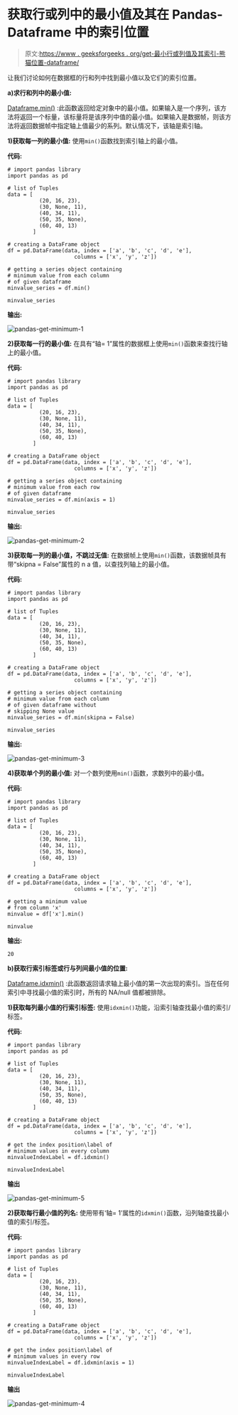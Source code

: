 # 获取行或列中的最小值及其在 Pandas-Dataframe 中的索引位置

> 原文:[https://www . geeksforgeeks . org/get-最小行或列值及其索引-熊猫位置-dataframe/](https://www.geeksforgeeks.org/get-minimum-values-in-rows-or-columns-with-their-index-position-in-pandas-dataframe/)

让我们讨论如何在数据框的行和列中找到最小值以及它们的索引位置。

**a)求行和列中的最小值:**

[Dataframe.min()](https://www.geeksforgeeks.org/python-pandas-dataframe-min/) :此函数返回给定对象中的最小值。如果输入是一个序列，该方法将返回一个标量，该标量将是该序列中值的最小值。如果输入是数据帧，则该方法将返回数据帧中指定轴上值最少的系列。默认情况下，该轴是索引轴。

**1)获取每一列的最小值:**
使用`min()`函数找到索引轴上的最小值。

**代码:**

```
# import pandas library
import pandas as pd

# list of Tuples
data = [
          (20, 16, 23),
          (30, None, 11),
          (40, 34, 11),
          (50, 35, None),
          (60, 40, 13)
        ]

# creating a DataFrame object
df = pd.DataFrame(data, index = ['a', 'b', 'c', 'd', 'e'],
                     columns = ['x', 'y', 'z'])

# getting a series object containing 
# minimum value from each column
# of given dataframe
minvalue_series = df.min()

minvalue_series
```

**输出:**

![pandas-get-minimum-1](img/7880f530652e786a33c38c057aebb711.png)

**2)获取每一行的最小值:**
在具有“轴= 1”属性的数据框上使用`min()`函数来查找行轴上的最小值。

**代码:**

```
# import pandas library
import pandas as pd

# list of Tuples
data = [
          (20, 16, 23),
          (30, None, 11),
          (40, 34, 11),
          (50, 35, None),
          (60, 40, 13)
        ]

# creating a DataFrame object
df = pd.DataFrame(data, index = ['a', 'b', 'c', 'd', 'e'],
                     columns = ['x', 'y', 'z'])

# getting a series object containing 
# minimum value from each row
# of given dataframe
minvalue_series = df.min(axis = 1)

minvalue_series
```

**输出:**

![pandas-get-minimum-2](img/d9f9416d36a69a0800af69108b50650c.png)

**3)获取每一列的最小值，不跳过无值:**
在数据帧上使用`min()`函数，该数据帧具有带“skipna = False”属性的 n a 值，以查找列轴上的最小值。

**代码:**

```
# import pandas library
import pandas as pd

# list of Tuples
data = [
          (20, 16, 23),
          (30, None, 11),
          (40, 34, 11),
          (50, 35, None),
          (60, 40, 13)
        ]

# creating a DataFrame object
df = pd.DataFrame(data, index = ['a', 'b', 'c', 'd', 'e'],
                     columns = ['x', 'y', 'z'])

# getting a series object containing 
# minimum value from each column
# of given dataframe without
# skipping None value
minvalue_series = df.min(skipna = False)

minvalue_series
```

**输出:**

![pandas-get-minimum-3](img/e40398cb50a9e790d7828d766eabfb8a.png)

**4)获取单个列的最小值:**
对一个数列使用`min()`函数，求数列中的最小值。

**代码:**

```
# import pandas library
import pandas as pd

# list of Tuples
data = [
          (20, 16, 23),
          (30, None, 11),
          (40, 34, 11),
          (50, 35, None),
          (60, 40, 13)
        ]

# creating a DataFrame object
df = pd.DataFrame(data, index = ['a', 'b', 'c', 'd', 'e'],
                     columns = ['x', 'y', 'z'])

# getting a minimum value
# from column 'x'
minvalue = df['x'].min()

minvalue
```

**输出:**

```
20
```

**b)获取行索引标签或行与列间最小值的位置:**

[Dataframe.idxmin()](https://www.geeksforgeeks.org/python-pandas-dataframe-idxmin/) :此函数返回请求轴上最小值的第一次出现的索引。当在任何索引中寻找最小值的索引时，所有的 NA/null 值都被排除。

**1)获取每列最小值的行索引标签:**
使用`idxmin()`功能，沿索引轴查找最小值的索引/标签。

**代码:**

```
# import pandas library
import pandas as pd

# list of Tuples
data = [
          (20, 16, 23),
          (30, None, 11),
          (40, 34, 11),
          (50, 35, None),
          (60, 40, 13)
        ]

# creating a DataFrame object
df = pd.DataFrame(data, index = ['a', 'b', 'c', 'd', 'e'],
                     columns = ['x', 'y', 'z'])

# get the index position\label of
# minimum values in every column
minvalueIndexLabel = df.idxmin()

minvalueIndexLabel
```

**输出**

![pandas-get-minimum-5](img/a5b8a87c58f5fceaa22f16cc7ab4343b.png)

**2)获取每行最小值的列名:**
使用带有‘轴= 1’属性的`idxmin()`函数，沿列轴查找最小值的索引/标签。

**代码:**

```
# import pandas library
import pandas as pd

# list of Tuples
data = [
          (20, 16, 23),
          (30, None, 11),
          (40, 34, 11),
          (50, 35, None),
          (60, 40, 13)
        ]

# creating a DataFrame object
df = pd.DataFrame(data, index = ['a', 'b', 'c', 'd', 'e'],
                     columns = ['x', 'y', 'z'])

# get the index position\label of
# minimum values in every row
minvalueIndexLabel = df.idxmin(axis = 1)

minvalueIndexLabel
```

**输出**

![pandas-get-minimum-4](img/0f1ac36b686da3dc06393a8a4687c20f.png)